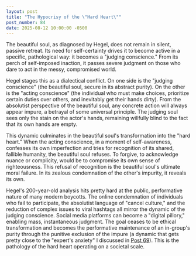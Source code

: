 ```yaml
---
layout: post
title: "The Hypocrisy of the \"Hard Heart\""
post_number: 84
date: 2025-08-12 10:00:00 -0500
---
```


The beautiful soul, as diagnosed by Hegel, does not remain in silent, passive retreat. Its need for self-certainty drives it to become active in a specific, pathological way: it becomes a "judging conscience." From its perch of self-imposed inaction, it passes severe judgment on those who dare to act in the messy, compromised world.

Hegel stages this as a dialectical conflict. On one side is the "judging conscience" (the beautiful soul, secure in its abstract purity). On the other is the "acting conscience" (the individual who must make choices, prioritize certain duties over others, and inevitably get their hands dirty). From the absolutist perspective of the beautiful soul, any concrete action will always appear impure, a betrayal of some universal principle. The judging soul sees only the stain on the actor's hands, remaining willfully blind to the fact that its own hands are empty.

This dynamic culminates in the beautiful soul's transformation into the "hard heart." When the acting conscience, in a moment of self-awareness, confesses its own imperfection and tries for recognition of its shared, fallible humanity, the beautiful soul refuses. To forgive, to acknowledge nuance or complicity, would be to compromise its own sense of righteousness. This refusal of recognition is the beautiful soul's ultimate moral failure. In its zealous condemnation of the other's impurity, it reveals its own.

Hegel's 200-year-old analysis hits pretty hard at the public, performative nature of many modern boycotts. The online condemnation of individuals who fail to participate, the absolutist language of "cancel culture," and the reduction of complex issues to viral hashtags all mirror the dynamic of the judging conscience. Social media platforms can become a "digital pillory," enabling mass, instantaneous judgment. The goal ceases to be ethical transformation and becomes the performative maintenance of an in-group's purity through the punitive exclusion of the impure (a dynamic that gets pretty close to the "expert's anxiety" I discussed in [Post 69](/post-69)). This is the pathology of the hard heart operating on a societal scale.